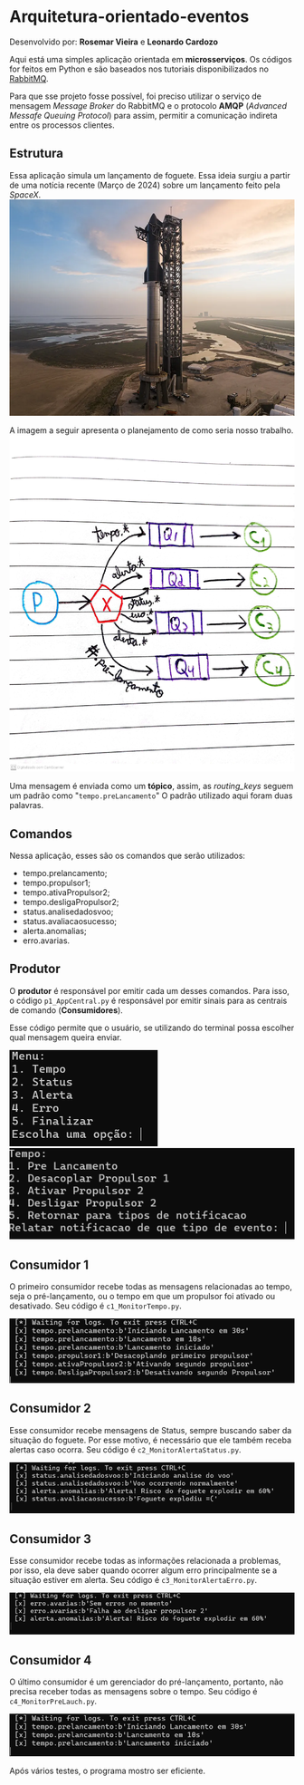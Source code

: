 # Arquitetura-orientado-eventos
Desenvolvido por: **Rosemar Vieira** e **Leonardo Cardozo**

Aqui está uma simples aplicação  orientada em **microsserviços**. Os códigos for feitos em Python e são baseados nos tutoriais disponibilizados no [RabbitMQ](https://www.rabbitmq.com/tutorials/tutorial-one-python.html).

Para que sse projeto fosse possível, foi preciso utilizar o serviço de mensagem _Message Broker_ do RabbitMQ e o protocolo **AMQP** (_Advanced Messafe Queuing Protocol_) para assim, permitir a comunicação indireta entre os processos clientes.

## Estrutura
Essa aplicação simula um lançamento de foguete. Essa ideia surgiu a partir de uma notícia recente (Março de 2024) sobre um lançamento feito pela _SpaceX_.
![Foguete](Imagens/Starship.webp)

A imagem a seguir apresenta o planejamento de como seria nosso trabalho.
![Imagem da arquitetura](Imagens/Arquitetura-Orientada-Eventos.jpg)

Uma mensagem é enviada como um **tópico**, assim, as *routing_keys* seguem um padrão como "`tempo.preLancamento`" O padrão utilizado aqui foram duas palavras.

## Comandos
Nessa aplicação, esses são os comandos que serão utilizados:
* tempo.prelancamento;
* tempo.propulsor1;
* tempo.ativaPropulsor2;
* tempo.desligaPropulsor2;
* status.analisedadosvoo;
* status.avaliacaosucesso;
* alerta.anomalias;
* erro.avarias.

## Produtor
O **produtor** é responsável por emitir cada um desses comandos. Para isso, o código `p1_AppCentral.py` é responsável por emitir sinais para as centrais de comando (**Consumidores**).

Esse código permite que o usuário, se utilizando do terminal possa escolher qual mensagem queira enviar.

![Terminal](Imagens/Teminal1.png) ![Terminal](Imagens/Terminal2.png)

## Consumidor 1
O primeiro consumidor recebe todas as mensagens relacionadas ao tempo, seja o pré-lançamento, ou o tempo em que um propulsor foi ativado ou desativado. Seu código é `c1_MonitorTempo.py`.

![C1](Imagens/C1.png)


## Consumidor 2
Esse consumidor recebe mensagens de Status, sempre buscando saber da situação do foguete. Por esse motivo, é necessário que ele também receba alertas caso ocorra. Seu código é `c2_MonitorAlertaStatus.py`.

![C2](Imagens/C2.png)

## Consumidor 3
Esse consumidor recebe todas as informações relacionada a problemas, por isso, ela deve saber quando ocorrer algum erro principalmente se a situação estiver em alerta. Seu código é `c3_MonitorAlertaErro.py`.

![C3](Imagens/C3.png)

## Consumidor 4
O último consumidor é um gerenciador do pré-lançamento, portanto, não precisa receber todas as mensagens sobre o tempo. Seu código é `c4_MonitorPreLauch.py`.

![C4](Imagens/C4.png)

Após vários testes, o programa mostro ser eficiente.
